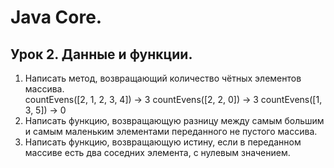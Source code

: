 # Java Core.
## Урок 2. Данные и функции.
1. Написать метод, возвращающий количество чётных элементов массива.  
countEvens([2, 1, 2, 3, 4]) → 3 countEvens([2, 2, 0]) → 3 countEvens([1, 3, 5]) → 0
2. Написать функцию, возвращающую разницу между самым большим и
самым маленьким элементами переданного не пустого массива.
3. Написать функцию, возвращающую истину,
если в переданном массиве есть два соседних элемента, с нулевым значением.